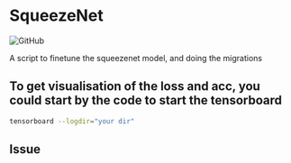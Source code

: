# SqueezeNet


![GitHub](https://img.shields.io/github/license/FaterYU/ScoreSearchOnSCNUjwxt)

A script to finetune the squeezenet model, and doing the migrations

## To get visualisation of the loss and acc, you could start by the code to start the tensorboard

```bash
tensorboard --logdir="your dir"
```

## Issue

